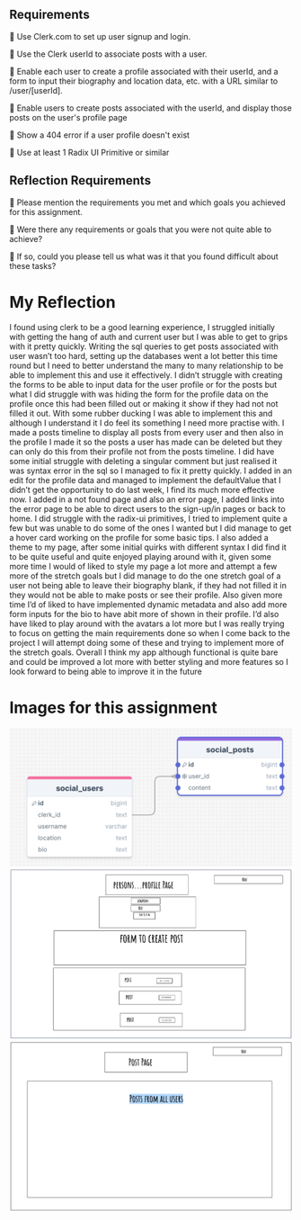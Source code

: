 ## Requirements

🎯 Use Clerk.com to set up user signup and login.

🎯 Use the Clerk userId to associate posts with a user.

🎯 Enable each user to create a profile associated with their userId, and a form to input their biography and location data, etc. with a URL similar to /user/[userId].

🎯 Enable users to create posts associated with the userId, and display those posts on the user's profile page

🎯 Show a 404 error if a user profile doesn't exist

🎯 Use at least 1 Radix UI Primitive or similar

## Reflection Requirements

🎯 Please mention the requirements you met and which goals you achieved for this assignment.

🎯 Were there any requirements or goals that you were not quite able to achieve?

🎯 If so, could you please tell us what was it that you found difficult about these tasks?

# My Reflection

I found using clerk to be a good learning experience, I struggled initially with getting the hang of auth and current user but I was able to get to grips with it pretty quickly.
Writing the sql queries to get posts associated with user wasn’t too hard, setting up the databases went a lot better this time round but I need to better understand the many to many relationship to be able to implement this and use it effectively.
I didn’t struggle with creating the forms to be able to input data for the user profile or for the posts but what I did struggle with was hiding the form for the profile data on the profile once this had been filled out or making it show if they had not not filled it out. With some rubber ducking I was able to implement this and although I understand it I do feel its something I need more practise with.
I made a posts timeline to display all posts from every user and then also in the profile I made it so the posts a user has made can be deleted but they can only do this from their profile not from the posts timeline. I did have some initial struggle with deleting a singular comment but just realised it was syntax error in the sql so I managed to fix it pretty quickly.
I added in an edit for the profile data and managed to implement the defaultValue that I didn’t get the opportunity to do last week, I find its much more effective now.
I added in a not found page and also an error page, I added links into the error page to be able to direct users to the sign-up/in pages or back to home.
I did struggle with the radix-ui primitives, I tried to implement quite a few but was unable to do some of the ones I wanted but I did manage to get a hover card working on the profile for some basic tips. I also added a theme to my page, after some initial quirks with different syntax I did find it to be quite useful and quite enjoyed playing around with it, given some more time I would of liked to style my page a lot more and attempt a few more of the stretch goals but I did manage to do the one stretch goal of a user not being able to leave their biography blank, if they had not filled it in they would not be able to make posts or see their profile. Also given more time I’d of liked to have implemented dynamic metadata and also add more form inputs for the bio to have abit more of shown in their profile. I’d also have liked to play around with the avatars a lot more but I was really trying to focus on getting the main requirements done so when I come back to the project I will attempt doing some of these and trying to implement more of the stretch goals.
Overall I think my app although functional is quite bare and could be improved a lot more with better styling and more features so I look forward to being able to improve it in the future

# Images for this assignment

![DrawSql diagram](public/images/DrawSql.png)
![Wireframe for profile](public/images/wireframe1.png)
![wireframe for posts](public/images/wireframe2.png)
